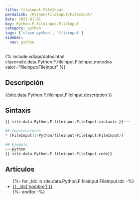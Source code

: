 ```yaml
---
title: fileinput.FileInput
permalink: /Python/fileinput/FileInput/
date: 2021-01-01
key: Python.F.fileinput.FileInput
category: python
tags: ['clase python', 'fileinput']
sidebar: 
  nav: python
---
```


{% include w3api/datos.html clase=site.data.Python.F.fileinput.FileInput.metodos valor="fileinput/FileInput" %}

## Descripción
{{site.data.Python.F.fileinput.FileInput.description }}

## Sintaxis
~~~python
{{ site.data.Python.F.fileinput.FileInput.sintaxis }}~~~

## Constructores
* [FileInput](/Python/fileinput/FileInput/FileInput/)

## Ejemplo
~~~python
{{ site.data.Python.F.fileinput.FileInput.code}}
~~~

## Artículos
<ul>
{%- for _ldc in site.data.Python.F.fileinput.FileInput.ldc -%}
   <li>
       <a href="{{_ldc['url'] }}">{{ _ldc['nombre'] }}</a>
   </li>
{%- endfor -%}
</ul>
